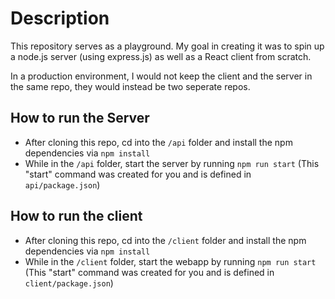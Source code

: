 # Description

This repository serves as a playground. My goal in creating it was to spin up a node.js server (using express.js) as well as a React client from scratch.

In a production environment, I would not keep the client and the server in the same repo, they would instead be two seperate repos.

## How to run the Server
  * After cloning this repo, cd into the `/api` folder and install the npm dependencies via `npm install`
  * While in the `/api` folder, start the server by running `npm run start` (This "start" command was created for you and is defined in `api/package.json`)

## How to run the client
  * After cloning this repo, cd into the `/client` folder and install the npm dependencies via `npm install`
  * While in the `/client` folder, start the webapp by running `npm run start` (This "start" command was created for you and is defined in `client/package.json`)
